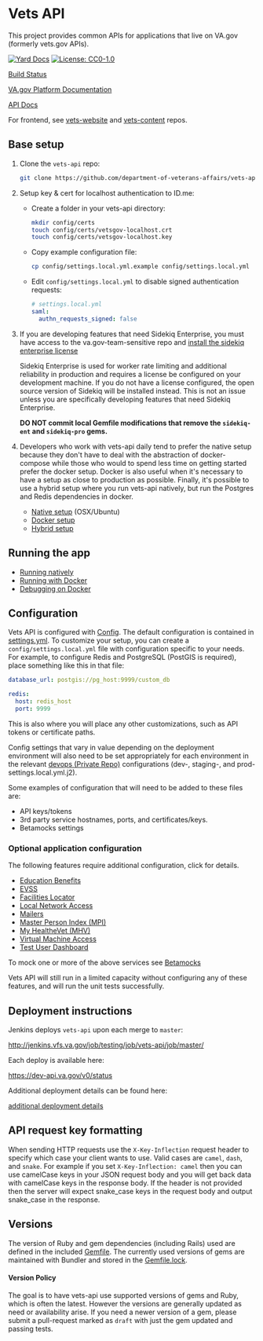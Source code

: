 # Vets API
This project provides common APIs for applications that live on VA.gov (formerly vets.gov APIs). 


[![Yard Docs](http://img.shields.io/badge/yard-docs-blue.svg)](https://www.rubydoc.info/github/department-of-veterans-affairs/vets-api)
[![License: CC0-1.0](https://img.shields.io/badge/License-CC0%201.0-lightgrey.svg)](LICENSE.md)

[Build Status](http://jenkins.vfs.va.gov/job/builds/job/vets-api/)


[VA.gov Platform Documentation](https://depo-platform-documentation.scrollhelp.site/index.html)

[API Docs](https://department-of-veterans-affairs.github.io/va-digital-services-platform-docs/api-reference/#/)



For frontend, see [vets-website](https://github.com/department-of-veterans-affairs/vets-website) and [vets-content](https://github.com/department-of-veterans-affairs/vagov-content) repos.

## Base setup

1. Clone the `vets-api` repo:

   ```bash
   git clone https://github.com/department-of-veterans-affairs/vets-api.git
   ```

1. Setup key & cert for localhost authentication to ID.me:

   - Create a folder in your vets-api directory:

     ```bash
     mkdir config/certs
     touch config/certs/vetsgov-localhost.crt
     touch config/certs/vetsgov-localhost.key
     ```

   - Copy example configuration file:

     ```bash
     cp config/settings.local.yml.example config/settings.local.yml
     ```

   - Edit `config/settings.local.yml` to disable signed authentication requests:

     ```yaml
     # settings.local.yml
     saml:
       authn_requests_signed: false
     ```

1. If you are developing features that need Sidekiq Enterprise, you must have access to the va.gov-team-sensitive repo and [install the sidekiq enterprise license](https://github.com/department-of-veterans-affairs/va.gov-team-sensitive/blob/master/platform/engineering/sidekiq-enterprise-setup.md)

   Sidekiq Enterprise is used for worker rate limiting and additional reliability in production and requires a license be configured on your development machine. If you do not have a license configured, the open source version of Sidekiq will be installed instead. This is not an issue unless you are specifically developing features that need Sidekiq Enterprise.

   **DO NOT commit local Gemfile modifications that remove the `sidekiq-ent` and `sidekiq-pro` gems.**

1. Developers who work with vets-api daily tend to prefer the native setup because they don't have to deal with the abstraction of docker-compose while those who would to spend less time on getting started prefer the docker setup. Docker is also useful when it's necessary to have a setup as close to production as possible. Finally, it's possible to use a hybrid setup where you run vets-api natively, but run the Postgres and Redis dependencies in docker.

   - [Native setup](docs/setup/native.md) (OSX/Ubuntu)
   - [Docker setup](docs/setup/docker.md)
   - [Hybrid setup](docs/setup/hybrid.md)

## Running the app

- [Running natively](docs/setup/running_natively.md)
- [Running with Docker](docs/setup/running_docker.md)
- [Debugging on Docker](docs/setup/debugging_with_docker_rubymine_windows.md)

## Configuration

Vets API is configured with [Config](https://github.com/railsconfig/config). The
default configuration is contained in [settings.yml](config/settings.yml). To
customize your setup, you can create a `config/settings.local.yml` file with
configuration specific to your needs. For example, to configure Redis and
PostgreSQL (PostGIS is required), place something like this in that file:

```yaml
database_url: postgis://pg_host:9999/custom_db

redis:
  host: redis_host
  port: 9999
```

This is also where you will place any other customizations, such as API tokens
or certificate paths.

Config settings that vary in value depending on the deployment environment will also need
to be set appropriately for each environment in the relevant
[devops (Private Repo)](https://github.com/department-of-veterans-affairs/devops/blob/master/ansible/deployment/config/vets-api) configurations (dev-, staging-, and prod-settings.local.yml.j2).

Some examples of configuration that will need to be added to these files are:

- API keys/tokens
- 3rd party service hostnames, ports, and certificates/keys.
- Betamocks settings

### Optional application configuration

The following features require additional configuration, click for details.

- [Education Benefits](/docs/setup/edu_benefits.md)
- [EVSS](/docs/setup/evss.md)
- [Facilities Locator](/docs/setup/facilities_locator.md)
- [Local Network Access](/docs/setup/local_network_access.md)
- [Mailers](/docs/setup/mailer.md)
- [Master Person Index (MPI)](/docs/setup/mpi.md)
- [My HealtheVet (MHV)](/docs/setup/mhv.md)
- [Virtual Machine Access](/docs/setup/virtual_machine_access.md)
- [Test User Dashboard](https://github.com/department-of-veterans-affairs/vsp-test-user-dashboard/blob/main/README.md#back-end)

To mock one or more of the above services see [Betamocks](/docs/setup/betamocks.md)

Vets API will still run in a limited capacity without configuring any of these
features, and will run the unit tests successfully.

## Deployment instructions

Jenkins deploys `vets-api` upon each merge to `master`:

http://jenkins.vfs.va.gov/job/testing/job/vets-api/job/master/

Each deploy is available here:

https://dev-api.va.gov/v0/status

Additional deployment details can be found here:

[additional deployment details](docs/deployment/information.md)

## API request key formatting

When sending HTTP requests use the `X-Key-Inflection` request header to specify
which case your client wants to use. Valid cases are `camel`, `dash`, and
`snake`. For example if you set `X-Key-Inflection: camel` then you can use
camelCase keys in your JSON request body and you will get back data with
camelCase keys in the response body. If the header is not provided then the
server will expect snake_case keys in the request body and output snake_case in
the response.

## Versions

The version of Ruby and gem dependencies (including Rails) used are defined in the included [Gemfile](https://github.com/department-of-veterans-affairs/vets-api/blob/master/Gemfile). The currently used versions of gems are maintained with Bundler and stored in the [Gemfile.lock](https://github.com/department-of-veterans-affairs/vets-api/blob/master/Gemfile.lock).

#### Version Policy

The goal is to have vets-api use supported versions of gems and Ruby, which is often the latest. However the versions are generally updated as need or availability arise. If you need a newer version of a gem, please submit a pull-request marked as `draft` with just the gem updated and passing tests.